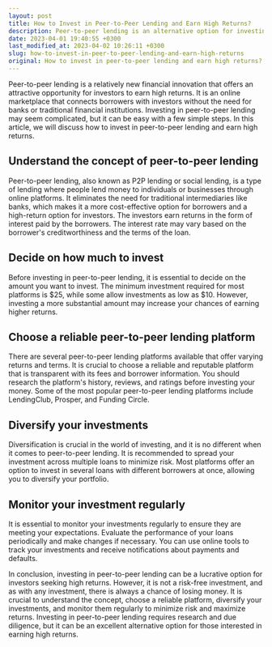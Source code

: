 ```yaml
---
layout: post
title: How to Invest in Peer-to-Peer Lending and Earn High Returns?
description: Peer-to-peer lending is an alternative option for investing money for higher returns. Learn how to start investing in peer-to-peer lending with a few simple steps.
date: 2023-04-01 19:40:55 +0300
last_modified_at: 2023-04-02 10:26:11 +0300
slug: how-to-invest-in-peer-to-peer-lending-and-earn-high-returns
original: How to invest in peer-to-peer lending and earn high returns?
---
```

Peer-to-peer lending is a relatively new financial innovation that offers an attractive opportunity for investors to earn high returns. It is an online marketplace that connects borrowers with investors without the need for banks or traditional financial institutions. Investing in peer-to-peer lending may seem complicated, but it can be easy with a few simple steps. In this article, we will discuss how to invest in peer-to-peer lending and earn high returns.

## Understand the concept of peer-to-peer lending
Peer-to-peer lending, also known as P2P lending or social lending, is a type of lending where people lend money to individuals or businesses through online platforms. It eliminates the need for traditional intermediaries like banks, which makes it a more cost-effective option for borrowers and a high-return option for investors. The investors earn returns in the form of interest paid by the borrowers. The interest rate may vary based on the borrower's creditworthiness and the terms of the loan.

## Decide on how much to invest
Before investing in peer-to-peer lending, it is essential to decide on the amount you want to invest. The minimum investment required for most platforms is $25, while some allow investments as low as $10. However, investing a more substantial amount may increase your chances of earning higher returns.

## Choose a reliable peer-to-peer lending platform
There are several peer-to-peer lending platforms available that offer varying returns and terms. It is crucial to choose a reliable and reputable platform that is transparent with its fees and borrower information. You should research the platform's history, reviews, and ratings before investing your money. Some of the most popular peer-to-peer lending platforms include LendingClub, Prosper, and Funding Circle.

## Diversify your investments
Diversification is crucial in the world of investing, and it is no different when it comes to peer-to-peer lending. It is recommended to spread your investment across multiple loans to minimize risk. Most platforms offer an option to invest in several loans with different borrowers at once, allowing you to diversify your portfolio.

## Monitor your investment regularly
It is essential to monitor your investments regularly to ensure they are meeting your expectations. Evaluate the performance of your loans periodically and make changes if necessary. You can use online tools to track your investments and receive notifications about payments and defaults.

In conclusion, investing in peer-to-peer lending can be a lucrative option for investors seeking high returns. However, it is not a risk-free investment, and as with any investment, there is always a chance of losing money. It is crucial to understand the concept, choose a reliable platform, diversify your investments, and monitor them regularly to minimize risk and maximize returns. Investing in peer-to-peer lending requires research and due diligence, but it can be an excellent alternative option for those interested in earning high returns.